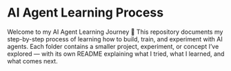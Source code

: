 # AI Agent Learning Process
Welcome to my AI Agent Learning Journey 👋
This repository documents my step-by-step process of learning how to build, train, and experiment with AI agents. Each folder contains a smaller project, experiment, or concept I’ve explored — with its own README explaining what I tried, what I learned, and what comes next.
